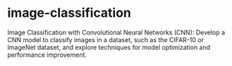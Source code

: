 # image-classification
 Image Classification with Convolutional Neural Networks (CNN): Develop a CNN model to classify images in a dataset, such as the CIFAR-10 or ImageNet dataset, and explore techniques for model optimization and performance improvement.
